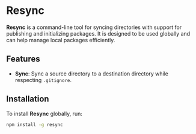 # Resync

**Resync** is a command-line tool for syncing directories with support for publishing and initializing packages. It is designed to be used globally and can help manage local packages efficiently.

## Features

- **Sync**: Sync a source directory to a destination directory while respecting `.gitignore`.

## Installation

To install **Resync** globally, run:

```bash
npm install -g resync
```
